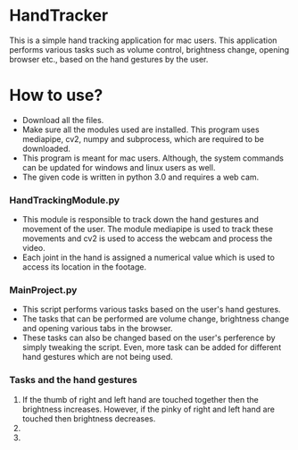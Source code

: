 # HandTracker
This is a simple hand tracking application for mac users. This application performs various tasks such as volume control, brightness change, opening browser etc., based on the hand gestures by the user.

# How to use?

- Download all the files.
- Make sure all the modules used are installed. This program uses mediapipe, cv2, numpy and subprocess, which are required to be downloaded.
- This program is meant for mac users. Although, the system commands can be updated for windows and linux users as well.
- The given code is written in python 3.0 and requires a web cam.


### HandTrackingModule.py

- This module is responsible to track down the hand gestures and movement of the user. The module mediapipe is used to track these movements and cv2 is used to access the webcam and process the video.
- Each joint in the hand is assigned a numerical value which is used to access its location in the footage.


### MainProject.py

- This script performs various tasks based on the user's hand gestures. 
- The tasks that can be performed are volume change, brightness change and opening various tabs in the browser.
- These tasks can also be changed based on the user's perference by simply tweaking the script. Even, more task can be added for different hand gestures which are not being used.

### Tasks and the hand gestures

1. If the thumb of right and left hand are touched together then the brightness increases. However, if the pinky of right and left hand are touched then brightness decreases.
2. 
3. 
